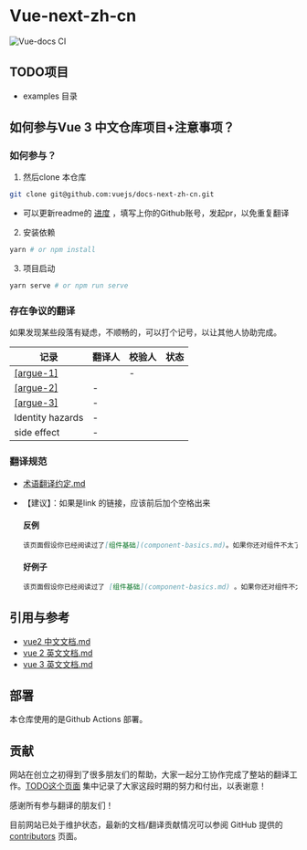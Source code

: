 # Vue-next-zh-cn

![Vue-docs CI](https://github.com/vuejs/docs-next-zh-cn/workflows/Vue-docs%20CI/badge.svg)     

## TODO项目

- examples 目录

## 如何参与Vue 3 中文仓库项目+注意事项？

### 如何参与？

1. 然后clone 本仓库
```bash
git clone git@github.com:vuejs/docs-next-zh-cn.git
```
  - 可以更新readme的 [进度](#进度) ，填写上你的Github账号，发起pr，以免重复翻译

2. 安装依赖
```bash
yarn # or npm install
```

3. 项目启动
```bash
yarn serve # or npm run serve
```

### 存在争议的翻译

如果发现某些段落有疑虑，不顺畅的，可以打个记号，以让其他人协助完成。

|记录|翻译人|校验人|状态|
|----|----|----|----|
|[[argue-1]](/src/guide/installation.md#argue-1)||-||
|[[argue-2]](/src/guide/reactivity-computed-watchers.md#argue-2)|-|||
|[[argue-3]](/src/guide/reactivity-computed-watchers.md#argue-3)|-|||
|Identity hazards|-|||
|side effect|-|||

### 翻译规范

- [术语翻译约定.md](https://github.com/vuejs/cn.vuejs.org/wiki)
- 【建议】：如果是link 的链接，应该前后加个空格出来

  <div class="style-example style-example-bad">
  <h4>反例</h4>

  ```markdown
  该页面假设你已经阅读过了[组件基础](component-basics.md)。如果你还对组件不太了解，推荐你先阅读它。
  ```

  <div class="style-example style-example-good">
  <h4>好例子</h4>

  ```markdown
  该页面假设你已经阅读过了 [组件基础](component-basics.md) 。如果你还对组件不太了解，推荐你先阅读它。
  ```
  </div>

## 引用与参考

- [vue2 中文文档.md](https://cn.vuejs.org)
- [vue 2 英文文档.md](https://vuejs.org)
- [vue 3 英文文档.md](https://v3.vuejs.org)


## 部署

本仓库使用的是Github Actions 部署。

## 贡献

网站在创立之初得到了很多朋友们的帮助，大家一起分工协作完成了整站的翻译工作。[TODO这个页面](/src/about.md) 集中记录了大家这段时期的努力和付出，以表谢意！

感谢所有参与翻译的朋友们！

目前网站已处于维护状态，最新的文档/翻译贡献情况可以参阅 GitHub 提供的 [contributors](https://github.com/vuejs/docs-next-zh-cn/graphs/contributors) 页面。
